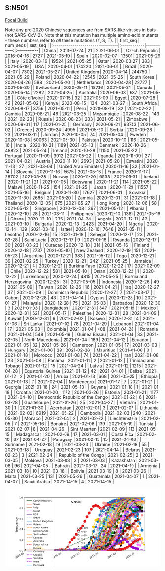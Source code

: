 

## S:N501
[Focal Build](https://nextstrain.org/groups/neherlab/ncov/S.N501)

Note any pre-2020 Chinese sequences are from SARS-like viruses in bats (not SARS-CoV-2).
Note that this mutation has multiple amino-acid mutants - these numbers refer to _all_ these mutations (Y, S, T).
|                                  | first_seq   |   num_seqs | last_seq   |
|:---------------------------------|:------------|-----------:|:-----------|
| China                            | 2013-07-24  |         21 | 2021-06-01 |
| Czech Republic                   | 2016-04-16  |       2727 | 2021-05-19 |
| Spain                            | 2020-02-07  |      13501 | 2021-05-29 |
| Italy                            | 2020-03-16  |      19524 | 2021-05-25 |
| Qatar                            | 2020-03-27  |        383 | 2021-05-19 |
| USA                              | 2020-04-01  |     174220 | 2021-06-01 |
| Brazil                           | 2020-04-07  |       7302 | 2021-05-27 |
| United Kingdom                   | 2020-04-14  |     244750 | 2021-05-29 |
| Poland                           | 2020-04-22  |      12545 | 2021-05-25 |
| South Korea                      | 2020-04-26  |        588 | 2021-05-20 |
| Netherlands                      | 2020-04-28  |      22727 | 2021-05-30 |
| Switzerland                      | 2020-05-11  |      18736 | 2021-05-31 |
| Canada                           | 2020-05-14  |       2282 | 2021-04-25 |
| Australia                        | 2020-06-03  |        637 | 2021-05-28 |
| Côte d'Ivoire                    | 2020-07-15  |         32 | 2021-03-09 |
| Egypt                            | 2020-07-28  |         42 | 2021-05-02 |
| Kenya                            | 2020-08-15  |        134 | 2021-03-27 |
| South Africa                     | 2020-08-17  |       3756 | 2021-05-11 |
| Peru                             | 2020-08-19  |         32 | 2021-02-22 |
| Gambia                           | 2020-08-21  |         46 | 2021-03-25 |
| Mozambique                       | 2020-08-22  |        143 | 2021-02-23 |
| Russia                           | 2020-08-23  |        233 | 2021-05-21 |
| Zimbabwe                         | 2020-09-01  |        117 | 2021-01-25 |
| Germany                          | 2020-09-21  |      93743 | 2021-06-02 |
| Greece                           | 2020-09-24  |       4995 | 2021-05-20 |
| Serbia                           | 2020-09-28  |         23 | 2021-03-11 |
| Jordan                           | 2020-10-05  |         74 | 2021-05-04 |
| Sweden                           | 2020-10-08  |      50063 | 2021-05-30 |
| Pakistan                         | 2020-10-10  |        116 | 2021-05-16 |
| India                            | 2020-10-21  |       1189 | 2021-05-13 |
| Denmark                          | 2020-10-26  |      48823 | 2021-05-24 |
| Ireland                          | 2020-10-28  |      11150 | 2021-05-22 |
| Portugal                         | 2020-11-09  |       3912 | 2021-05-22 |
| Uganda                           | 2020-11-09  |         27 | 2021-04-02 |
| Austria                          | 2020-11-10  |       2693 | 2021-05-20 |
| Eswatini                         | 2020-11-13  |         27 | 2021-03-04 |
| United Arab Emirates             | 2020-11-16  |         32 | 2021-01-14 |
| Slovenia                         | 2020-11-16  |       5675 | 2021-05-18 |
| France                           | 2020-11-17  |      28702 | 2021-05-28 |
| Norway                           | 2020-11-20  |       6533 | 2021-05-31 |
| Iceland                          | 2020-11-21  |         21 | 2021-01-05 |
| Botswana                         | 2020-11-21  |        114 | 2021-05-22 |
| Malawi                           | 2020-11-25  |        154 | 2021-01-25 |
| Japan                            | 2020-11-29  |      11557 | 2021-05-16 |
| Belgium                          | 2020-11-30  |      17627 | 2021-06-01 |
| Slovakia                         | 2020-11-30  |       2685 | 2021-05-20 |
| Zambia                           | 2020-12-01  |         31 | 2021-01-18 |
| Thailand                         | 2020-12-05  |        675 | 2021-05-27 |
| Hong Kong                        | 2020-12-06  |         58 | 2021-05-12 |
| Singapore                        | 2020-12-08  |        367 | 2021-05-12 |
| Albania                          | 2020-12-10  |         28 | 2021-03-11 |
| Philippines                      | 2020-12-10  |       1381 | 2021-05-16 |
| Ghana                            | 2020-12-10  |        235 | 2021-04-24 |
| Angola                           | 2020-12-11  |         42 | 2021-03-10 |
| Bulgaria                         | 2020-12-13  |       2423 | 2021-04-20 |
| Nigeria                          | 2020-12-14  |        139 | 2021-03-16 |
| Israel                           | 2020-12-16  |       7648 | 2021-05-11 |
| Lesotho                          | 2020-12-16  |         15 | 2021-01-18 |
| Senegal                          | 2020-12-17  |         23 | 2021-03-28 |
| Saint Lucia                      | 2020-12-17  |          9 | 2021-01-18 |
| Rwanda                           | 2020-12-17  |         30 | 2021-03-23 |
| Curacao                          | 2020-12-18  |        318 | 2021-05-16 |
| Finland                          | 2020-12-18  |       2737 | 2021-05-10 |
| New Zealand                      | 2020-12-19  |        151 | 2021-05-23 |
| Argentina                        | 2020-12-21  |        383 | 2021-05-12 |
| Togo                             | 2020-12-21  |         39 | 2021-02-25 |
| Turkey                           | 2020-12-21  |       2421 | 2021-05-25 |
| Jamaica                          | 2020-12-21  |          4 | 2020-12-21 |
| Burkina Faso                     | 2020-12-22  |         17 | 2021-02-09 |
| Chile                            | 2020-12-22  |        581 | 2021-05-10 |
| Oman                             | 2020-12-22  |          1 | 2020-12-22 |
| Luxembourg                       | 2020-12-24  |       4815 | 2021-05-25 |
| Bosnia and Herzegovina           | 2020-12-25  |         31 | 2021-05-05 |
| Indonesia                        | 2020-12-26  |         49 | 2021-05-09 |
| Taiwan                           | 2020-12-26  |         16 | 2021-04-21 |
| Iraq                             | 2020-12-27  |         37 | 2021-03-09 |
| Dominican Republic               | 2020-12-27  |          7 | 2021-03-17 |
| Gabon                            | 2020-12-28  |         43 | 2021-04-14 |
| Cyprus                           | 2020-12-28  |         10 | 2021-01-27 |
| Malaysia                         | 2020-12-28  |         75 | 2021-05-03 |
| Barbados                         | 2020-12-30  |          3 | 2021-01-03 |
| Bangladesh                       | 2020-12-31  |        347 | 2021-05-16 |
| Mexico                           | 2020-12-31  |        621 | 2021-05-17 |
| Palestine                        | 2020-12-31  |         28 | 2021-04-09 |
| Kuwait                           | 2020-12-31  |          9 | 2021-02-02 |
| Kosovo                           | 2020-12-31  |          4 | 2021-01-06 |
| Sri Lanka                        | 2021-01-02  |         78 | 2021-04-29 |
| Lebanon                          | 2021-01-04  |         17 | 2021-05-03 |
| Colombia                         | 2021-01-04  |        408 | 2021-04-28 |
| Romania                          | 2021-01-04  |        548 | 2021-05-19 |
| Guinea Bissau                    | 2021-01-04  |         33 | 2021-02-05 |
| North Macedonia                  | 2021-01-04  |        189 | 2021-04-12 |
| Ecuador                          | 2021-01-05  |         82 | 2021-05-26 |
| Cameroon                         | 2021-01-05  |         17 | 2021-03-03 |
| Hungary                          | 2021-01-06  |         28 | 2021-02-26 |
| Mauritius                        | 2021-01-06  |          3 | 2021-01-18 |
| Morocco                          | 2021-01-08  |         74 | 2021-04-22 |
| Iran                             | 2021-01-08  |         23 | 2021-05-08 |
| Panama                           | 2021-01-11  |          2 | 2021-01-12 |
| Trinidad and Tobago              | 2021-01-12  |         15 | 2021-04-24 |
| Latvia                           | 2021-01-12  |       1215 | 2021-04-28 |
| Equatorial Guinea                | 2021-01-12  |         42 | 2021-04-01 |
| Belize                           | 2021-01-12  |          2 | 2021-01-20 |
| Aruba                            | 2021-01-13  |        668 | 2021-05-25 |
| Ethiopia                         | 2021-01-13  |          7 | 2021-02-04 |
| Montenegro                       | 2021-01-17  |          7 | 2021-01-21 |
| Georgia                          | 2021-01-18  |         24 | 2021-05-13 |
| Guyana                           | 2021-01-18  |          1 | 2021-01-18 |
| Croatia                          | 2021-01-20  |       1172 | 2021-03-26 |
| Estonia                          | 2021-01-21  |       1177 | 2021-04-10 |
| Democratic Republic of the Congo | 2021-01-22  |          6 | 2021-03-28 |
| Guadeloupe                       | 2021-01-26  |         25 | 2021-04-27 |
| Vietnam                          | 2021-01-30  |          1 | 2021-01-30 |
| Azerbaijan                       | 2021-02-01  |          3 | 2021-02-07 |
| Lithuania                        | 2021-02-02  |       6919 | 2021-05-22 |
| Cambodia                         | 2021-02-03  |        240 | 2021-05-30 |
| Monaco                           | 2021-02-04  |          2 | 2021-02-22 |
| Liechtenstein                    | 2021-02-05  |          7 | 2021-05-16 |
| Bonaire                          | 2021-02-06  |        139 | 2021-05-19 |
| Tunisia                          | 2021-02-07  |          8 | 2021-04-26 |
| Sint Maarten                     | 2021-02-09  |        113 | 2021-05-15 |
| Madagascar                       | 2021-02-09  |         17 | 2021-03-01 |
| Costa Rica                       | 2021-02-10  |         87 | 2021-04-27 |
| Paraguay                         | 2021-02-13  |         15 | 2021-04-08 |
| Suriname                         | 2021-02-18  |         19 | 2021-03-23 |
| Ukraine                          | 2021-02-18  |         55 | 2021-03-18 |
| Uruguay                          | 2021-02-23  |        107 | 2021-04-14 |
| Belarus                          | 2021-02-23  |          3 | 2021-02-24 |
| Republic of the Congo            | 2021-02-25  |          2 | 2021-03-05 |
| Moldova                          | 2021-03-03  |          3 | 2021-03-03 |
| Kazakhstan                       | 2021-03-08  |         96 | 2021-04-05 |
| Bahrain                          | 2021-03-17  |         24 | 2021-04-10 |
| Armenia                          | 2021-03-18  |         10 | 2021-03-18 |
| Bolivia                          | 2021-03-19  |          8 | 2021-03-26 |
| Malta                            | 2021-03-25  |        131 | 2021-05-26 |
| Guatemala                        | 2021-04-07  |          1 | 2021-04-07 |
| Saudi Arabia                     | 2021-04-15  |          4 | 2021-04-15 |

![Overall trends S.N501](/overall_trends_figures/overall_trends_S.N501.png)